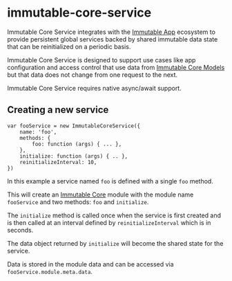 # immutable-core-service

Immutable Core Service integrates with the
[Immutable App](https://www.npmjs.com/package/immutable-app) ecosystem to
provide persistent global services backed by shared immutable data state that
can be reinitialized on a periodic basis.

Immutable Core Service is designed to support use cases like app configuration
and access control that use data from
[Immutable Core Models](https://www.npmjs.com/package/immutable-core-model)
but that data does not change from one request to the next.

Immutable Core Service requires native async/await support.

## Creating a new service

    var fooService = new ImmutableCoreService({
        name: 'foo',
        methods: {
            foo: function (args) { ... },
        },
        initialize: function (args) { .. },
        reinitializeInterval: 10,
    })

In this example a service named `foo` is defined with a single `foo` method.

This will create an
[Immutable Core](https://www.npmjs.com/package/immutable-core) module with the
module name `fooService` and two methods: `foo` and `initialize`.

The `initialize` method is called once when the service is first created and is
then called at an interval defined by `reinitializeInterval` which is in
seconds.

The data object returned by `initialize` will become the shared state for the
service.

Data is stored in the module data and can be accessed via
`fooService.module.meta.data`.